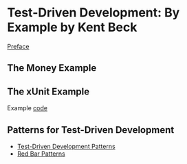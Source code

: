 # Test-Driven Development: By Example by Kent Beck

[Preface](preface.md)

## The Money Example

## The xUnit Example
Example [code](xunit.py)

## Patterns for Test-Driven Development
- [Test-Driven Development Patterns](test-driven-development-patterns.md)
- [Red Bar Patterns](red-bar-patterns.md)

 
 
 
 
 
